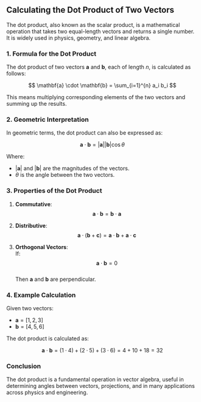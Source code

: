 ## Calculating the Dot Product of Two Vectors

The dot product, also known as the scalar product, is a mathematical operation that takes two equal-length vectors and returns a single number. It is widely used in physics, geometry, and linear algebra.

### 1. Formula for the Dot Product

The dot product of two vectors $\mathbf{a}$ and $\mathbf{b}$, each of length $n$, is calculated as follows:

$$
\mathbf{a} \cdot \mathbf{b} = \sum_{i=1}^{n} a_i b_i
$$

This means multiplying corresponding elements of the two vectors and summing up the results.

### 2. Geometric Interpretation

In geometric terms, the dot product can also be expressed as:

$$
\mathbf{a} \cdot \mathbf{b} = |\mathbf{a}| |\mathbf{b}| \cos \theta
$$

Where:

- $|\mathbf{a}|$ and $|\mathbf{b}|$ are the magnitudes of the vectors.
- $\theta$ is the angle between the two vectors.

### 3. Properties of the Dot Product

1. **Commutative**:  
   $$
   \mathbf{a} \cdot \mathbf{b} = \mathbf{b} \cdot \mathbf{a}
   $$

2. **Distributive**:  
   $$
   \mathbf{a} \cdot (\mathbf{b} + \mathbf{c}) = \mathbf{a} \cdot \mathbf{b} + \mathbf{a} \cdot \mathbf{c}
   $$

3. **Orthogonal Vectors**:  
   If:  
   $$
   \mathbf{a} \cdot \mathbf{b} = 0
   $$  
   Then $\mathbf{a}$ and $\mathbf{b}$ are perpendicular.

### 4. Example Calculation

Given two vectors:

- $\mathbf{a} = [1, 2, 3]$
- $\mathbf{b} = [4, 5, 6]$

The dot product is calculated as:

$$
\mathbf{a} \cdot \mathbf{b} = (1 \cdot 4) + (2 \cdot 5) + (3 \cdot 6) = 4 + 10 + 18 = 32
$$

### Conclusion

The dot product is a fundamental operation in vector algebra, useful in determining angles between vectors, projections, and in many applications across physics and engineering.
